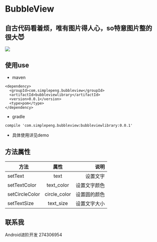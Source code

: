 # BubbleView

## 自古代码看着烦，唯有图片得人心，so特意图片整的很大😈

![](https://raw.githubusercontent.com/simplepeng/BubbleView/master/gifs/bubbleview.gif)

## 使用use

 * maven

 ```
 <dependency>
   <groupId>com.simplepeng.bubbleview</groupId>
   <artifactId>bubbleviewlibrary</artifactId>
   <version>0.0.1</version>
   <type>pom</type>
 </dependency>
 ```

 * gradle

 ```
compile 'com.simplepeng.bubbleview:bubbleviewlibrary:0.0.1'
 ```

 * 具体使用详见demo

 ## 方法属性

| 方法       | 属性           | 说明 |
| ------------- |:-------------:| -----:|
| setText     | text | 设置文字 |
| setTextColor| text_color | 设置文字颜色 |
| setCircleColor | circle_color | 设置圆的颜色 |
| setTextSize    | text_size    | 设置文字大小 |

## 联系我

Android进阶开发 274306954

